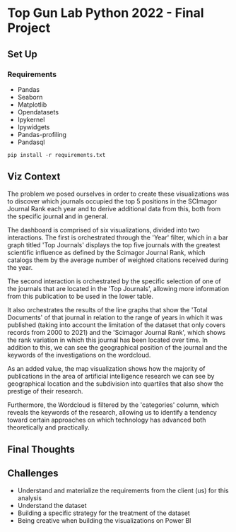 # Top Gun Lab Python 2022 - Final Project

## Set Up

### Requirements
- Pandas
- Seaborn
- Matplotlib
- Opendatasets
- Ipykernel
- Ipywidgets
- Pandas-profiling
- Pandasql

```
pip install -r requirements.txt
```
## Viz Context
The problem we posed ourselves in order to create these visualizations was to discover which journals occupied the top 5 positions in the SCImagor Journal Rank each year and to derive additional data from this, both from the specific journal and in general.

The dashboard is comprised of six visualizations, divided into two interactions. The first is orchestrated through the 'Year' filter, which in a bar graph titled 'Top Journals' displays the top five journals with the greatest scientific influence as defined by the Scimagor Journal Rank, which catalogs them by the average number of weighted citations received during the year.

The second interaction is orchestrated by the specific selection of one of the journals that are located in the 'Top Journals', allowing more information from this publication to be used in the lower table. 

It also orchestrates the results of the line graphs that show the 'Total Documents' of that journal in relation to the range of years in which it was published (taking into account the limitation of the dataset that only covers records from 2000 to 2021) and the 'Scimagor Journal Rank', which shows the rank variation in which this journal has been located over time.  In addition to this, we can see the geographical position of the journal and the keywords of the investigations on the wordcloud.

As an added value, the map visualization shows how the majority of publications in the area of ​​artificial intelligence research we can see by geographical location and the subdivision into quartiles that also show the prestige of their research.

Furthermore, the Wordcloud is filtered by the 'categories' column, which reveals the keywords of the research, allowing us to identify a tendency toward certain approaches on which technology has advanced both theoretically and practically.

## Final Thoughts

## Challenges
- Understand and materialize the requirements from the client (us) for this analysis
- Understand the dataset
- Building a specific strategy for the treatment of the dataset
- Being creative when building the visualizations on Power BI
